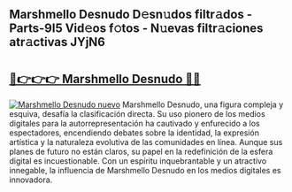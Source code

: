## Marshmello Desnudo D𝚎sn𝚞dos filtr𝚊dos - Parts-9I5 Vid𝚎os f𝚘tos - N𝚞evas filtr𝚊ciones atr𝚊ctivas JYjN6

# <h2><a href="http://mb4bf2.tromn.icu/?c=Marshmello+Desnudo">🔗👉👉👉 Marshmello Desnudo 🔗🔗</a></h2>

[![Marshmello Desnudo nuevo](https://i.imgur.com/pEAQMta.gif)](http://mb4bf2.tromn.icu/?c=Marshmello+Desnudo)
Marshmello Desnudo, una figura compleja y esquiva, desafía la clasificación directa. Su uso pionero de los medios digitales para la autorrepresentación ha cautivado y enfurecido a los espectadores, encendiendo debates sobre la identidad, la expresión artística y la naturaleza evolutiva de las comunidades en línea. Aunque sus planes de futuro no están claros, su papel en la redefinición de la esfera digital es incuestionable. Con un espíritu inquebrantable y un atractivo innegable, la influencia de Marshmello Desnudo en los medios digitales es innovadora.
